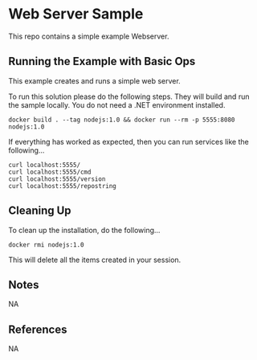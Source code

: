 Web Server Sample
==================

This repo contains a simple example Webserver.

Running the Example with Basic Ops
----------------------------------
This example creates and runs a simple web server.

To run this solution please do the following steps. They will build and run the sample locally. You do not need a .NET environment installed.

    docker build . --tag nodejs:1.0 && docker run --rm -p 5555:8080 nodejs:1.0

If everything has worked as expected, then you can run services like the following...

    curl localhost:5555/
    curl localhost:5555/cmd
    curl localhost:5555/version
    curl localhost:5555/repostring
    
Cleaning Up
-----------
To clean up the installation, do the following...

    docker rmi nodejs:1.0
        
This will delete all the items created in your session.

Notes
-----
NA

References
----------
NA


